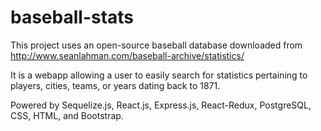 # baseball-stats

This project uses an open-source baseball database downloaded from http://www.seanlahman.com/baseball-archive/statistics/

It is a webapp allowing a user to easily search for statistics pertaining to players, cities, teams, or years dating back
to 1871.

Powered by Sequelize.js, React.js, Express.js, React-Redux, PostgreSQL, CSS, HTML, and Bootstrap.
